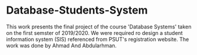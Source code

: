 # Database-Students-System
This work presents the final project of the course 'Database Systems' taken on the first semster of 2019/2020.
We were required ro design a student information system (SIS) referenced from PSUT's registration website.
The work was done by Ahmad And Abdularhman.
